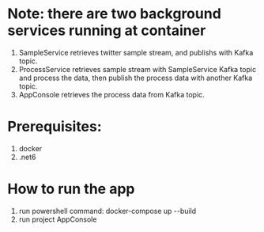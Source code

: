 # Note: there are two background services running at container
  1. SampleService retrieves twitter sample stream, and publishs with Kafka topic.
  2. ProcessService retrieves sample stream with SampleService Kafka topic and process the data, then publish the process data with another Kafka topic.
  3. AppConsole retrieves the process data from Kafka topic.
  
# Prerequisites:
1. docker
2. .net6

# How to run the app
1. run powershell command: docker-compose up --build
2. run project AppConsole

